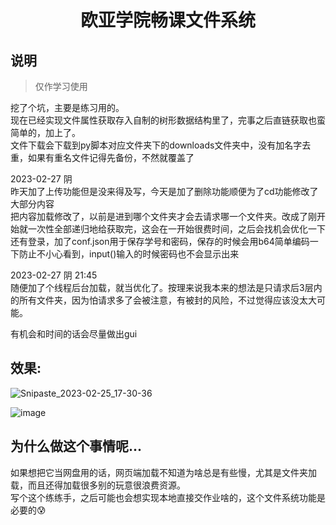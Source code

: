 <div align="center">

# 欧亚学院畅课文件系统

</div>

## 说明
> 仅作学习使用

挖了个坑，主要是练习用的。  
现在已经实现文件属性获取存入自制的树形数据结构里了，完事之后直链获取也蛮简单的，加上了。  
文件下载会下载到py脚本对应文件夹下的downloads文件夹中，没有加名字去重，如果有重名文件记得先备份，不然就覆盖了

2023-02-27  阴  
昨天加了上传功能但是没来得及写，今天是加了删除功能顺便为了cd功能修改了大部分内容  
把内容加载修改了，以前是进到哪个文件夹才会去请求哪一个文件夹。改成了刚开始就一次性全部递归地给获取完，这会在一开始很费时间，之后会找机会优化一下  
还有登录，加了conf.json用于保存学号和密码，保存的时候会用b64简单编码一下防止不小心看到，input()输入的时候密码也不会显示出来

2023-02-27  阴  21:45  
随便加了个线程后台加载，就当优化了。按理来说我本来的想法是只请求后3层内的所有文件夹，因为怕请求多了会被注意，有被封的风险，不过觉得应该没太大可能。

有机会和时间的话会尽量做出gui


## 效果:
![Snipaste_2023-02-25_17-30-36](https://user-images.githubusercontent.com/96933655/221349911-7ead90de-8206-456f-86ec-a83ff35ccf3b.jpg)

![image](https://user-images.githubusercontent.com/96933655/221360515-a3e2b2d9-0884-4764-954a-648a76189830.png)



## 为什么做这个事情呢... 
如果想把它当网盘用的话，网页端加载不知道为啥总是有些慢，尤其是文件夹加载，而且还得加载很多别的玩意很浪费资源。  
写个这个练练手，之后可能也会想实现本地直接交作业啥的，这个文件系统功能是必要的😰
